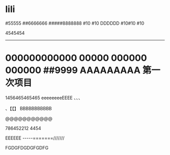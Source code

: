 # lili
#55555
##6666666
#####8888888
#10
#10
DDDDDD
#10#10
#10

4545454
**************
000000000000
00000
000000
000000
##9999
AAAAAAAAA
第一次项目
=====================
1456465465465
eeeeeeeeEEEE
、、、

、【【】
BBBBBBBBBBB

@@@@@@@@@@@

786452212
4454

EEEEEE
-----=======///////

FGDGFDGDGFGDFG